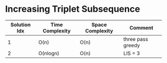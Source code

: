 # Increasing Triplet Subsequence

| Solution Idx | Time Complexity | Space Complexity | Comment           |
| ------------ | --------------- | ---------------- | ----------------- |
| 1            | O(n)            | O(n)             | three pass greedy |
| 2            | O(nlogn)        | O(n)             | LIS = 3           |
